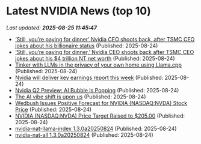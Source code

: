 # Latest NVIDIA News (top 10)
_Last updated: **2025-08-25 11:45:47**_

- [‘Still, you’re paying for dinner’ Nvidia CEO shoots back, after TSMC CEO jokes about his billionaire status](https://www.tomshardware.com/tech-industry/semiconductors/still-youre-paying-for-dinner-nvidia-ceo-shoots-back-after-tsmc-ceo-jokes-about-his-billionaire-status) (Published: 2025-08-24)
- [‘Still, you’re paying for dinner,’ Nvidia CEO shoots back after TSMC CEO jokes about his $4 trillion NT net worth](https://consent.yahoo.com/v2/collectConsent?sessionId=1_cc-session_403a2b53-4975-4ca7-9766-b3892aa8439f) (Published: 2025-08-24)
- [Tinker with LLMs in the privacy of your own home using Llama.cpp](https://www.theregister.com/2025/08/24/llama_cpp_hands_on/) (Published: 2025-08-24)
- [Nvidia will deliver key earnings report this week](https://www.thestreet.com/investing/stocks/nvidia-will-deliver-key-earnings-report-this-week) (Published: 2025-08-24)
- [Nvidia Q2 Preview: AI Bubble Is Popping](https://biztoc.com/x/e598031a7eb01b3f) (Published: 2025-08-24)
- [The AI vibe shift is upon us](https://www.cnn.com/2025/08/22/business/ai-vibe-shift-nightcap) (Published: 2025-08-24)
- [Wedbush Issues Positive Forecast for NVIDIA (NASDAQ:NVDA) Stock Price](https://www.etfdailynews.com/2025/08/24/wedbush-issues-positive-forecast-for-nvidia-nasdaqnvda-stock-price/) (Published: 2025-08-24)
- [NVIDIA (NASDAQ:NVDA) Price Target Raised to $205.00](https://www.etfdailynews.com/2025/08/24/nvidia-nasdaqnvda-price-target-raised-to-205-00-2/) (Published: 2025-08-24)
- [nvidia-nat-llama-index 1.3.0a20250824](https://pypi.org/project/nvidia-nat-llama-index/1.3.0a20250824/) (Published: 2025-08-24)
- [nvidia-nat-all 1.3.0a20250824](https://pypi.org/project/nvidia-nat-all/1.3.0a20250824/) (Published: 2025-08-24)
